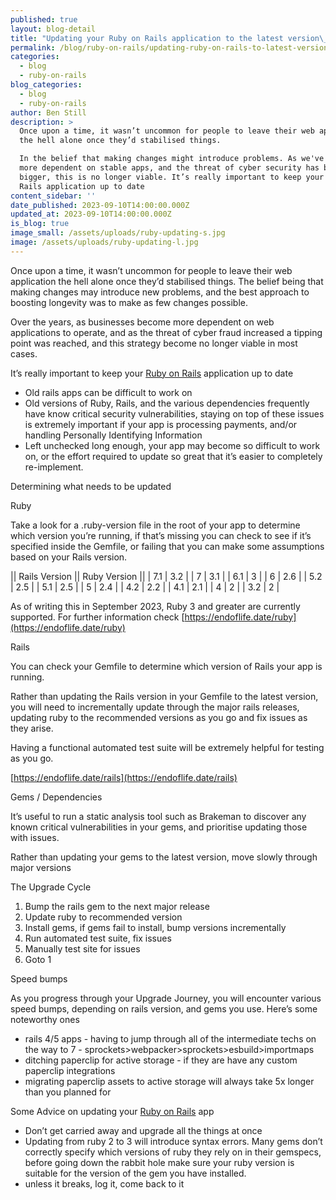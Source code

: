 ```yaml
---
published: true
layout: blog-detail
title: "Updating your Ruby on Rails application to the latest version\_"
permalink: /blog/ruby-on-rails/updating-ruby-on-rails-to-latest-version
categories:
  - blog
  - ruby-on-rails
blog_categories:
  - blog
  - ruby-on-rails
author: Ben Still
description: >
  Once upon a time, it wasn’t uncommon for people to leave their web application
  the hell alone once they’d stabilised things. 

  In the belief that making changes might introduce problems. As we've become
  more dependent on stable apps, and the threat of cyber security has become
  bigger, this is no longer viable. It’s really important to keep your Ruby on
  Rails application up to date
content_sidebar: ''
date_published: 2023-09-10T14:00:00.000Z
updated_at: 2023-09-10T14:00:00.000Z
is_blog: true
image_small: /assets/uploads/ruby-updating-s.jpg
image: /assets/uploads/ruby-updating-l.jpg
---
```


Once upon a time, it wasn’t uncommon for people to leave their web application the hell alone once they’d stabilised things. The belief being that making changes may introduce new problems, and the best approach to boosting longevity was to make as few changes possible.

Over the years, as businesses become more dependent on web applications to operate, and as the threat of cyber fraud increased a tipping point was reached, and this strategy become no longer viable in most cases. 

It’s really important to keep your [Ruby on Rails](https://redant.com.au/blog/ruby-on-rails/ruby-on-rails-for-your-web-development) application up to date

* Old rails apps can be difficult to work on
* Old versions of Ruby, Rails, and the various dependencies frequently have know critical security vulnerabilities, staying on top of these issues is extremely important if your app is processing payments, and/or handling Personally Identifying Information
* Left unchecked long enough, your app may become so difficult to work on, or the effort required to update so great that it’s easier to completely re-implement.

Determining what needs to be updated

Ruby

Take a look for a .ruby-version file in the root of your app to determine which version you’re running, if that’s missing you can check to see if it’s specified inside the Gemfile, or failing that you can make some assumptions based on your Rails version.

|| Rails Version || Ruby Version ||
| 7.1 | 3.2 |
| 7 | 3.1 |
| 6.1 | 3 |
| 6 | 2.6 |
| 5.2 | 2.5 |
| 5.1 | 2.5 |
| 5 | 2.4 |
| 4.2 | 2.2 |
| 4.1 | 2.1 |
| 4 | 2 |
| 3.2 | 2 |

As of writing this in September 2023, Ruby 3 and greater are currently supported. For further information check [https://endoflife.date/ruby](https://endoflife.date/ruby)

Rails

You can check your Gemfile to determine which version of Rails your app is running. 

Rather than updating the Rails version in your Gemfile to the latest version, you will need to incrementally update through the major rails releases, updating ruby to the recommended versions as you go and fix issues as they arise.

Having a functional automated test suite will be extremely helpful for testing as you go.

[https://endoflife.date/rails](https://endoflife.date/rails)

Gems / Dependencies

It’s useful to run a static analysis tool such as Brakeman to discover any known critical vulnerabilities in your gems, and prioritise updating those with issues.

Rather than updating your gems to the latest version, move slowly through major versions

The Upgrade Cycle

1. Bump the rails gem to the next major release
2. Update ruby to recommended version
3. Install gems, if gems fail to install, bump versions incrementally
4. Run automated test suite, fix issues
5. Manually test site for issues
6. Goto 1

Speed bumps

As you progress through your Upgrade Journey, you will encounter various speed bumps, depending on rails version, and gems you use. Here’s some noteworthy ones

* rails 4/5 apps - having to jump through all of the intermediate techs on the way to 7 - sprockets>webpacker>sprockets>esbuild>importmaps
* ditching paperclip for active storage - if they are have any custom paperclip integrations
* migrating paperclip assets to active storage will always take 5x longer than you planned for

Some Advice on updating your [Ruby on Rails](https://redant.com.au/blog/ruby-on-rails/why-we-use-ruby-on-rails/) app

* Don’t get carried away and upgrade all the things at once
* Updating from ruby 2 to 3 will introduce syntax errors. Many gems don’t correctly specify which versions of ruby they rely on in their gemspecs, before going down the rabbit hole make sure your ruby version is suitable for the version of the gem you have installed.
* unless it breaks, log it, come back to it
